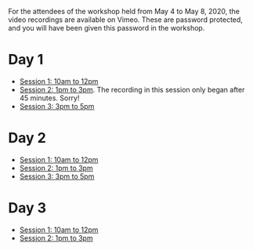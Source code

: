 For the attendees of the workshop held from May 4 to May 8, 2020, the video recordings are available on Vimeo.
These are password protected, and you will have been given this password in the workshop.

# Day 1

* [Session 1: 10am to 12pm](https://vimeo.com/414726079)
* [Session 2: 1pm to 3pm](https://vimeo.com/414773009). The recording in this session only began after 45 minutes. Sorry! 
* [Session 3: 3pm to 5pm](https://vimeo.com/414845928)

# Day 2

* [Session 1: 10am to 12pm](https://vimeo.com/415108653)
* [Session 2: 1pm to 3pm](https://vimeo.com/415161388)
* [Session 3: 3pm to 5pm](https://vimeo.com/415228267)

# Day 3

* [Session 1: 10am to 12pm](https://vimeo.com/415478621)
* [Session 2: 1pm to 3pm](https://vimeo.com/415531846)
